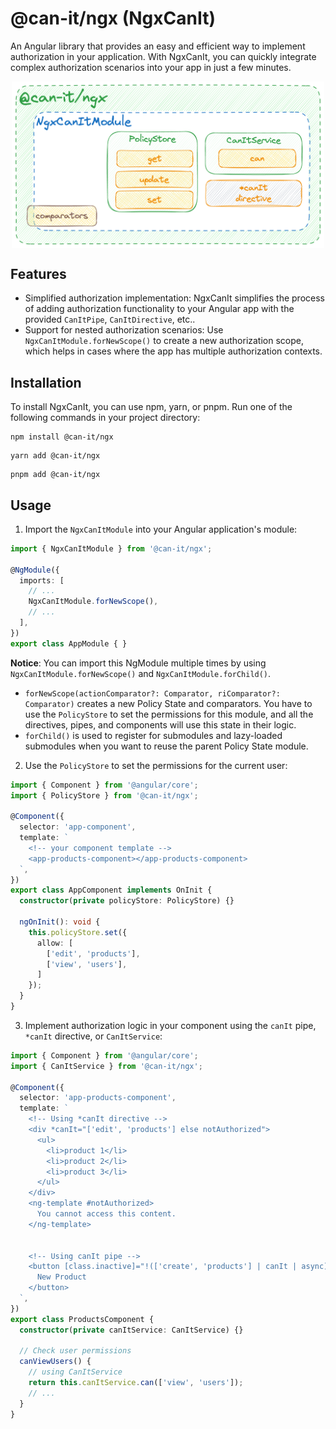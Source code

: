 # @can-it/ngx (NgxCanIt)

An Angular library that provides an easy and efficient way to implement authorization in your application. With NgxCanIt, you can quickly integrate complex authorization scenarios into your app in just a few minutes.

<div style="width: 100%; display: flex; justify-content: center;">
  <img src="../../assets/ngx.png" width="500px">
</div>

## Features

- Simplified authorization implementation: NgxCanIt simplifies the process of adding authorization functionality to your Angular app with the provided `CanItPipe`, `CanItDirective`, etc..
- Support for nested authorization scenarios: Use `NgxCanItModule.forNewScope()` to create a new authorization scope, which helps in cases where the app has multiple authorization contexts.

## Installation

To install NgxCanIt, you can use npm, yarn, or pnpm. Run one of the following commands in your project directory:

```shell
npm install @can-it/ngx
```

```shell
yarn add @can-it/ngx
```

```shell
pnpm add @can-it/ngx
```

## Usage

1. Import the `NgxCanItModule` into your Angular application's module:

```typescript
import { NgxCanItModule } from '@can-it/ngx';

@NgModule({
  imports: [
    // ...
    NgxCanItModule.forNewScope(),
    // ...
  ],
})
export class AppModule { }
```

**Notice**:
You can import this NgModule multiple times by using `NgxCanItModule.forNewScope()` and `NgxCanItModule.forChild()`.
- `forNewScope(actionComparator?: Comparator, riComparator?: Comparator)` creates a new Policy State and comparators. You have to use the `PolicyStore` to set the permissions for this module, and all the directives, pipes, and components will use this state in their logic.
- `forChild()` is used to register for submodules and lazy-loaded submodules when you want to reuse the parent Policy State module.

2. Use the `PolicyStore` to set the permissions for the current user:

```typescript
import { Component } from '@angular/core';
import { PolicyStore } from '@can-it/ngx';

@Component({
  selector: 'app-component',
  template: `
    <!-- your component template -->
    <app-products-component></app-products-component>
  `,
})
export class AppComponent implements OnInit {
  constructor(private policyStore: PolicyStore) {}

  ngOnInit(): void {
    this.policyStore.set({
      allow: [
        ['edit', 'products'],
        ['view', 'users'],
      ]
    });
  }
}
```

3. Implement authorization logic in your component using the `canIt` pipe, `*canIt` directive, or `CanItService`:

```typescript
import { Component } from '@angular/core';
import { CanItService } from '@can-it/ngx';

@Component({
  selector: 'app-products-component',
  template: `
    <!-- Using *canIt directive -->
    <div *canIt="['edit', 'products'] else notAuthorized">
      <ul>
        <li>product 1</li>
        <li>product 2</li>
        <li>product 3</li>
      </ul>
    </div>
    <ng-template #notAuthorized>
      You cannot access this content.
    </ng-template>


    <!-- Using canIt pipe -->
    <button [class.inactive]="!(['create', 'products'] | canIt | async)">
      New Product
    </button>
  `,
})
export class ProductsComponent {
  constructor(private canItService: CanItService) {}

  // Check user permissions
  canViewUsers() {
    // using CanItService
    return this.canItService.can(['view', 'users']);
    // ...
  }
}
```
